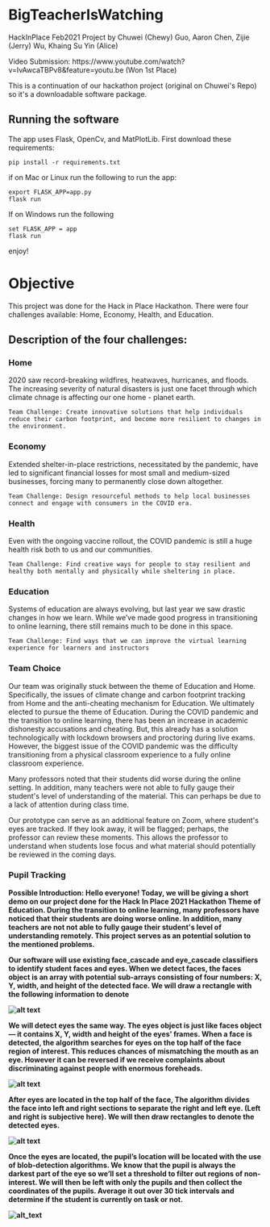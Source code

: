 # BigTeacherIsWatching
HackInPlace Feb2021 Project by Chuwei (Chewy) Guo, Aaron Chen, Zijie (Jerry) Wu, Khaing Su Yin (Alice) 
<p>
    Video Submission: https://www.youtube.com/watch?v=IvAwcaTBPv8&feature=youtu.be  (Won 1st Place)
</p>

<p>
    This is a continuation of our hackathon project (original on Chuwei's Repo) so it's a downloadable software package.
</p>

## Running the software
The app uses Flask, OpenCv, and MatPlotLib. First download these requirements:
```
pip install -r requirements.txt
```

if on Mac or Linux run the following to run the app:
```
export FLASK_APP=app.py
flask run
```

If on Windows run the following
```
set FLASK_APP = app
flask run
```

enjoy!


<h1> Objective </h1>
<p>
    This project was done for the Hack in Place Hackathon. There were four challenges available: Home, Economy, Health, and Education.
</p>

<h2> Description of the four challenges: </h2>
<h3> Home </h3>
<p>
    2020 saw record-breaking wildfires, heatwaves, hurricanes, and floods. The increasing severity of natural disasters is just one facet through which climate chnage is affecting our one home - planet earth. 

    Team Challenge: Create innovative solutions that help individuals reduce their carbon footprint, and become more resilient to changes in the environment. 
</p>

<h3> Economy </h3>
<p>
    Extended shelter-in-place restrictions, necessitated by the pandemic, have led to significant financial losses for most small and medium-sized businesses, forcing many to permanently close down altogether. 

    Team Challenge: Design resourceful methods to help local businesses connect and engage with consumers in the COVID era. 
</p>

<h3> Health </h3>
<p>
    Even with the ongoing vaccine rollout, the COVID pandemic is still a huge health risk both to us and our communities.

    Team Challenge: Find creative ways for people to stay resilient and healthy both mentally and physically while sheltering in place.
</p>

<h3> Education </h3>
<p>
    Systems of education are always evolving, but last year we saw drastic changes in how we learn. While we’ve made good progress in transitioning to online learning, there still remains much to be done in this space.

    Team Challenge: Find ways that we can improve the virtual learning experience for learners and instructors
</p>

<h3> Team Choice </h3>
<p> 
    Our team was originally stuck between the theme of Education and Home. Specifically, the issues of climate change and carbon footprint tracking from Home and the anti-cheating mechanism for Education. We ultimately elected to pursue the theme of Education. During the COVID pandemic and the transition to online learning, there has been an increase in academic dishonesty accusations and cheating. But, this already has a solution technologically with lockdown browsers and proctoring during live exams. However, the biggest issue of the COVID pandemic was the difficulty transitioning from a physical classroom experience to a fully online classroom experience.
</p>

<p>
    Many professors noted that their students did worse during the online setting. In addition, many teachers were not able to fully gauge their student's level of understanding of the material. This can perhaps be due to a lack of attention during class time.
</p>

<p>
    Our prototype can serve as an additional feature on Zoom, where student's eyes are tracked. If they look away, it will be flagged; perhaps, the professor can review these moments. This allows the professor to understand when students lose focus and what material should potentially be reviewed in the coming days. 
</p>

<h3> Pupil Tracking </h3>

<b>Possible Introduction<b>: Hello everyone! Today, we will be giving a short demo on our project done for the Hack In Place 2021 Hackathon Theme of Education. During the transition to online learning, many professors have noticed that their students are doing worse online. In addition, many teachers are not not able to fully gauge their student's level of understanding remotely. This project serves as an potential solution to the mentioned problems. 
 
Our software will use existing face_cascade and eye_cascade classifiers to identify student faces and eyes. When we detect faces, the faces object is an array with potential sub-arrays consisting of four numbers: X, Y, width, and height of the detected face. We will draw a rectangle with the following information to denote 

![alt text](img1.JPG)

We will detect eyes the same way. The eyes object is just like faces object — it contains X, Y, width and height of the eyes’ frames. When a face is detected, the algorithm searches for eyes on the top half of the face region of interest.  This reduces chances of mismatching the mouth as an eye. However it can be reversed if we receive complaints about discriminating against people with enormous foreheads.

![alt text](img2.JPG)

After eyes are located in the top half of the face, The algorithm divides the face into left and right sections to separate the right and left eye. (Left and right is subjective here). We will then draw rectangles to denote the detected eyes. 

![alt text](img3.JPG)

Once the eyes are located, the pupil’s location will be located with the use of blob-detection algorithms. We know that the pupil is always the darkest part of the eye so we’ll set a threshold to filter out regions of non-interest. We will then be left with only the pupils and then collect the coordinates of the pupils. Average it out over 30 tick intervals and determine if the student is currently on task or not.

![alt_text](cvworking.JPG)

